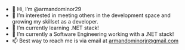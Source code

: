 - 👋 Hi, I’m @armandominor29
- 👀 I’m interested in meeting others in the development space and growing my skillset as a developer.
- 🌱 I’m currently learning .NET stack!
- 💞️ I’m currently a Software Engineering working with a .NET stack!
- 📫 Best way to reach me is via email at armandominorjr@gmail.com
